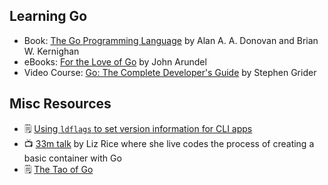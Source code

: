 ## Learning Go

* Book: [The Go Programming Language](https://www.gopl.io) by Alan A. A. Donovan and Brian W. Kernighan
* eBooks: [For the Love of Go](https://bitfieldconsulting.com/books) by John Arundel
* Video Course: [Go: The Complete Developer's Guide](https://www.udemy.com/course/go-the-complete-developers-guide/) by Stephen Grider

## Misc Resources

* 🗒️ [Using `ldflags` to set version information for CLI apps](https://www.digitalocean.com/community/tutorials/using-ldflags-to-set-version-information-for-go-applications)
* 📺 [33m talk](https://www.youtube.com/watch?v=MHv6cWjvQjM) by Liz Rice where she live codes the process of creating a basic container with Go
* 🗒️ [The Tao of Go](https://bitfieldconsulting.com/golang/tao-of-go)
